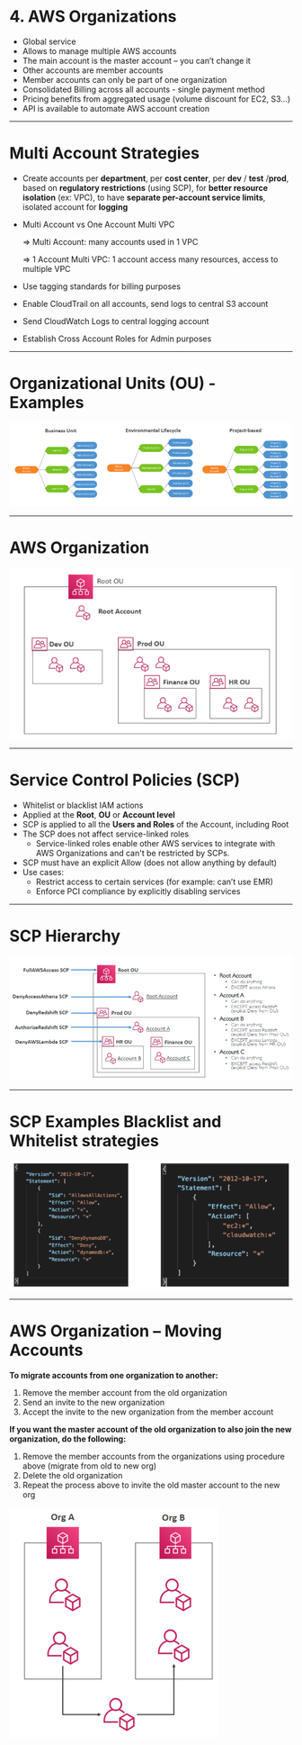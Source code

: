 # 4. AWS Organizations

- Global service
- Allows to manage multiple AWS accounts
- The main account is the master account – you can’t change it
- Other accounts are member accounts
- Member accounts can only be part of one organization
- Consolidated Billing across all accounts - single payment method
- Pricing benefits from aggregated usage (volume discount for EC2, S3…)
- API is available to automate AWS account creation

---

# Multi Account Strategies

- Create accounts per **department**, per **cost center**, per **dev** / **test** /**prod**, based on **regulatory restrictions** (using SCP), for **better resource isolation** (ex: VPC), to have **separate per-account service limits**, isolated account for **logging**
- Multi Account vs One Account Multi VPC

    ⇒ Multi Account: many accounts used in 1 VPC

    ⇒ 1 Account Multi VPC: 1 account access many resources, access to multiple VPC

- Use tagging standards for billing purposes
- Enable CloudTrail on all accounts, send logs to central S3 account
- Send CloudWatch Logs to central logging account
- Establish Cross Account Roles for Admin purposes

---

# Organizational Units (OU) - Examples

![4%20AWS%20Organizations/Untitled.png](4%20AWS%20Organizations/Untitled.png)

---

# AWS Organization

![4%20AWS%20Organizations/Untitled%201.png](4%20AWS%20Organizations/Untitled%201.png)

---

# Service Control Policies (SCP)

- Whitelist or blacklist IAM actions
- Applied at the **Root**, **OU** or **Account level**
- SCP is applied to all the **Users and Roles** of the Account, including Root
- The SCP does not affect service-linked roles
    - Service-linked roles enable other AWS services to integrate with AWS Organizations and can't be restricted by SCPs.
- SCP must have an explicit Allow (does not allow anything by default)
- Use cases:
    - Restrict access to certain services (for example: can’t use EMR)
    - Enforce PCI compliance by explicitly disabling services

---

# SCP Hierarchy

![4%20AWS%20Organizations/Untitled%202.png](4%20AWS%20Organizations/Untitled%202.png)

---

# SCP Examples Blacklist and Whitelist strategies

![4%20AWS%20Organizations/Untitled%203.png](4%20AWS%20Organizations/Untitled%203.png)

---

# AWS Organization – Moving Accounts

**To migrate accounts from one organization to another:**

1. Remove the member account from the old organization
2. Send an invite to the new organization
3. Accept the invite to the new organization from the member account

**If you want the master account of the old organization to also join the new organization, do the following:**

1. Remove the member accounts from the organizations using procedure above (migrate from old to new org)
2. Delete the old organization
3. Repeat the process above to invite the old master account to the new org

![4%20AWS%20Organizations/Untitled%204.png](4%20AWS%20Organizations/Untitled%204.png)